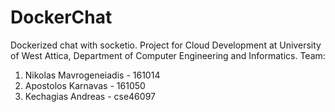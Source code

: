 # DockerChat
Dockerized chat with socketio.
Project for Cloud Development at University of West Attica, Department of Computer Engineering and Informatics.
Team:
1) Nikolas Mavrogeneiadis - 161014
2) Apostolos Karnavas - 161050
3) Kechagias Andreas - cse46097
